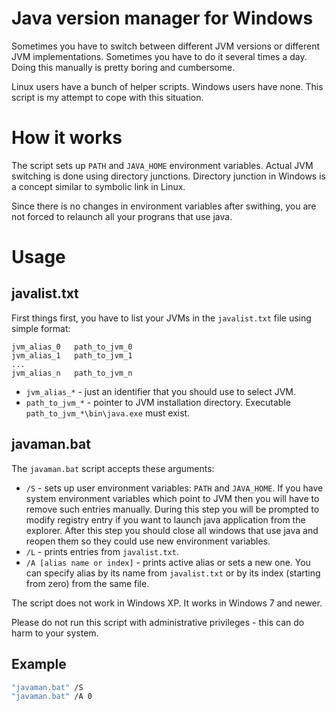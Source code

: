 # Java version manager for Windows

Sometimes you have to switch between different JVM versions or different JVM implementations. Sometimes you have to do it several times a day. Doing this manually is pretty boring and cumbersome.

Linux users have a bunch of helper scripts. Windows users have none. This script is my attempt to cope with this situation.

# How it works

The script sets up `PATH` and `JAVA_HOME` environment variables. Actual JVM switching is done using directory junctions. Directory junction in Windows is a concept similar to symbolic link in Linux.

Since there is no changes in environment variables after swithing, you are not forced to relaunch all your prograns that use java.

# Usage

## javalist.txt

First things first, you have to list your JVMs in the `javalist.txt` file using simple format:
```
jvm_alias_0   path_to_jvm_0
jvm_alias_1   path_to_jvm_1
...
jvm_alias_n   path_to_jvm_n
```

 - `jvm_alias_*` - just an identifier that you should use to select JVM.
 - `path_to_jvm_*` - pointer to JVM installation directory. Executable `path_to_jvm_*\bin\java.exe` must exist.

## javaman.bat

The `javaman.bat` script accepts these arguments:

 - `/S` - sets up user environment variables: `PATH` and `JAVA_HOME`. If you have system environment variables which point to JVM then you will have to remove such entries manually. During this step you will be prompted to modify registry entry if you want to launch java application from the explorer. After this step you should close all windows that use java and reopen them so they could use new environment variables.
 - `/L` - prints entries from `javalist.txt`.
 - `/A [alias name or index]` - prints active alias or sets a new one. You can specify alias by its name from `javalist.txt` or by its index (starting from zero) from the same file.

The script does not work in Windows XP. It works in Windows 7 and newer.

Please do not run this script with administrative privileges - this can do harm to your system.

## Example

```bat
"javaman.bat" /S
"javaman.bat" /A 0
```
